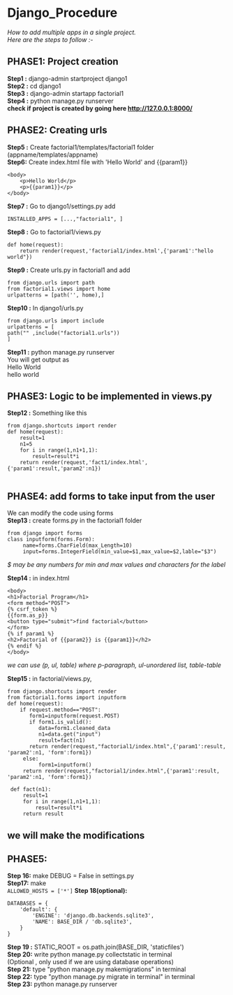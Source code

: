 # Django_Procedure

*How to add multiple apps in a single project.*   
*Here are the steps to follow :-*

## PHASE1: Project creation 
**Step1 :** django-admin startproject django1  
**Step2 :** cd django1  
**Step3 :** django-admin startapp factorial1  
**Step4 :** python manage.py runserver  
**check if project is created by going here http://127.0.0.1:8000/**

## PHASE2: Creating urls 
**Step5 :** Create factorial1/templates/factorial1 folder    (appname/templates/appname)  
**Step6:**  Create index.html file with 'Hello World' and {{param1}}  

```
<body>
    <p>Hello World</p>
    <p>{{param1}}</p>
</body>
```

**Step7 :** Go to django1/settings.py add 
```
INSTALLED_APPS = [...,"factorial1", ]
```

**Step8 :** Go to factorial1/views.py
```
def home(request):
    return render(request,'factorial1/index.html',{'param1':"hello world"})
```

**Step9 :** Create urls.py in factorial1 and add
```
from django.urls import path
from factorial1.views import home
urlpatterns = [path('', home),]
```

**Step10 :** In django1/urls.py
```
from django.urls import include
urlpatterns = [
path("" ,include("factorial1.urls"))
]
```

**Step11 :** python manage.py runserver  
You will get output as   
Hello World   
hello world  

## PHASE3: Logic to be implemented in views.py 
**Step12 :**
Something like this  
```
from django.shortcuts import render
def home(request):
    result=1
    n1=5
    for i in range(1,n1+1,1):
        result=result*i
    return render(request,'fact1/index.html',{'param1':result,'param2':n1})
    
```

## PHASE4: add forms to take input from the user ##
 We can modify the code using forms  
 **Step13 :** create forms.py in the factorial1 folder  
 ```
 from django import forms
 class inputform(forms.Form):
      name=forms.CharField(max_Length=10)
      input=forms.IntegerField(min_value=$1,max_value=$2,lable="$3")  
  ```
  *$ may be any numbers for min and max values and characters for the label*  

**Step14 :** in index.html
```
<body>
<h1>Factorial Program</h1>
<form method="POST">
{% csrf_token %}
{{form.as_p}}    
<button type="submit">find factorial</button>
</form>
{% if param1 %}
<h2>Factorial of {{param2}} is {{param1}}</h2>
{% endif %}
</body>
```
*we can use (p, ul, table)  where  p-paragraph, ul-unordered list, table-table*  
   
**Step15 :** in factorial/views.py, 
```
from django.shortcuts import render
from factorial1.forms import inputform
def home(request):
    if request.method=="POST":
       form1=inputform(request.POST)
       if form1.is_valid():
          data=form1.cleaned_data
          n1=data.get("input")
          result=fact(n1)
       return render(request,"factorial1/index.html",{'param1':result, 'param2':n1, 'form':form1})
     else:
          form1=inputform()  
     return render(request,"factorial1/index.html",{'param1':result, 'param2':n1, 'form':form1})
```
```
 def fact(n1):  
     result=1
     for i in range(1,n1+1,1):
         result=result*i
     return result
```
                                           

## we will make the modifications 

## PHASE5: 
**Step 16:** make DEBUG = False in settings.py  
**Step17:** make   
```ALLOWED_HOSTS = ['*']```
**Step 18(optional):** 
```
DATABASES = {  
    'default': {  
        'ENGINE': 'django.db.backends.sqlite3',  
        'NAME': BASE_DIR / 'db.sqlite3',  
    }  
}
```
**Step 19 :** STATIC_ROOT = os.path.join(BASE_DIR, 'staticfiles')  
**Step 20:** write python manage.py collectstatic in terminal  
(Optional , only used if we are using database operations)  
**Step 21:** type "python manage.py makemigrations" in terminal  
**Step 22:** type  "python manage.py migrate in terminal" in terminal  
**Step 23:**  python manage.py runserver  
